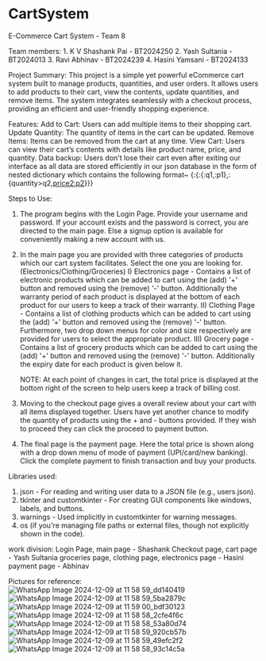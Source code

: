 # CartSystem
E-Commerce Cart System - Team 8

Team members: 
	1. K V Shashank Pai - BT2024250
	2. Yash Sultania - BT2024013
	3. Ravi Abhinav - BT2024239
	4. Hasini Yamsani - BT2024133

Project Summary:
This project is a simple yet powerful eCommerce cart system built to manage products, quantities, and user orders. It allows users to add products to their cart, view the contents, update quantities, and remove items. The system integrates seamlessly with a checkout process, providing an efficient and user-friendly shopping experience. 

Features: 
Add to Cart: Users can add multiple items to their shopping cart.
Update Quantity: The quantity of items in the cart can be updated.
Remove Items: Items can be removed from the cart at any time.
View Cart: Users can view their cart’s contents with details like product name, price, and quantity.
Data backup: Users don't lose their cart even after exiting our interface as all data are stored efficiently in our json database in the form of nested dictionary which contains the following format~ {<username>:{<product1>:{<quantity>:q1,<price1>:p1},<product2>:{quantity>q2,<price2:p2>}}}

Steps to Use:
1. The program begins with the Login Page. Provide your username and password. If your account exists and the password is correct, you are directed to the main page. Else a signup option is available for conveniently making a new account with us.
2. In the main page you are provided with three categories of products which our cart system facilitates. Select the one you are looking for. (Electronics/Clothing/Groceries)
	I) Electronics page - Contains a list of electronic products which can be added to cart using the (add) '+' button and removed 			using the (remove) '-' button. Additionally the warranty period of each product is displayed at the bottom of each product 		for our users to keep a track of their warranty.
	II) Clothing Page - Contains a list of clothing products which can be added to cart using the (add) '+' button and removed using 		the (remove) '-' button. Furthermore, two drop down menus for color and size respectively are provided for users to select 		the appropriate product.
	III) Grocery page - Contains a list of grocery products which can be added to cart using the (add) '+' button and removed using 		the (remove) '-' button. Additionally the expiry date for each product is given below it.

	NOTE: At each point of changes in cart, the total price is displayed at the bottom right of the screen to help users keep a track of billing cost.
3. Moving to the checkout page gives a overall review about your cart with all items displayed together. Users have yet another chance to modify the quantity of products using the + and - buttons provided. If they wish to proceed they can click the proceed to payment button.
4. The final page is the payment page. Here the total price is shown along with a drop down menu of mode of payment (UPI/card/new banking). Click the complete payment to finish transaction and buy your products.

Libraries used: 
1. json - For reading and writing user data to a JSON file (e.g., users.json).
2. tkinter and customtkinter - For creating GUI components like windows, labels, and buttons.
3. warnings - Used implicitly in customtkinter for warning messages.
4. os (if you're managing file paths or external files, though not explicitly shown in the code).

work division: 
Login Page, main page - Shashank
Checkout page, cart page - Yash Sultania
groceries page, clothing page, electronics page - Hasini
payment page - Abhinav

Pictures for reference: 
![WhatsApp Image 2024-12-09 at 11 58 59_dd140419](https://github.com/user-attachments/assets/c0bc082b-8af3-42f0-9379-ba0a67fc32c9)
![WhatsApp Image 2024-12-09 at 11 58 59_5ba2879c](https://github.com/user-attachments/assets/4feb0e2a-ebcf-4b5f-bb71-b72cb5235f34)
![WhatsApp Image 2024-12-09 at 11 59 00_bdf30123](https://github.com/user-attachments/assets/c67722fc-cc26-401b-af97-3819c7ef10e2)
![WhatsApp Image 2024-12-09 at 11 58 58_2cfe4f6c](https://github.com/user-attachments/assets/bd05578d-7b40-4d29-b7de-7bc2b7a2412a)
![WhatsApp Image 2024-12-09 at 11 58 58_53a80d74](https://github.com/user-attachments/assets/75fb564f-30ba-44d0-ab48-056eeb648c20)
![WhatsApp Image 2024-12-09 at 11 58 59_920cb57b](https://github.com/user-attachments/assets/65cb6271-338d-4a90-99dc-13e927313f9f)
![WhatsApp Image 2024-12-09 at 11 58 59_49efc2f2](https://github.com/user-attachments/assets/f82d03ae-8795-493d-9963-35d4dfd78544)
![WhatsApp Image 2024-12-09 at 11 58 58_93c14c5a](https://github.com/user-attachments/assets/17dad121-a28a-49b9-9a19-3694bf717fea)




